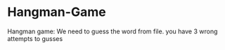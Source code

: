 # Hangman-Game
Hangman game: We need to guess the word from file. you have 3 wrong attempts to gusses 
